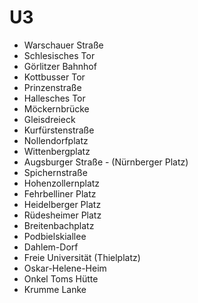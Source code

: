 # U3
- Warschauer Straße
- Schlesisches Tor
- Görlitzer Bahnhof
- Kottbusser Tor
- Prinzenstraße
- Hallesches Tor
- Möckernbrücke
- Gleisdreieck
- Kurfürstenstraße
- Nollendorfplatz
- Wittenbergplatz
- Augsburger Straße - (Nürnberger Platz)
- Spichernstraße
- Hohenzollernplatz
- Fehrbelliner Platz
- Heidelberger Platz
- Rüdesheimer Platz
- Breitenbachplatz
- Podbielskiallee
- Dahlem-Dorf
- Freie Universität (Thielplatz)
- Oskar-Helene-Heim
- Onkel Toms Hütte
- Krumme Lanke
